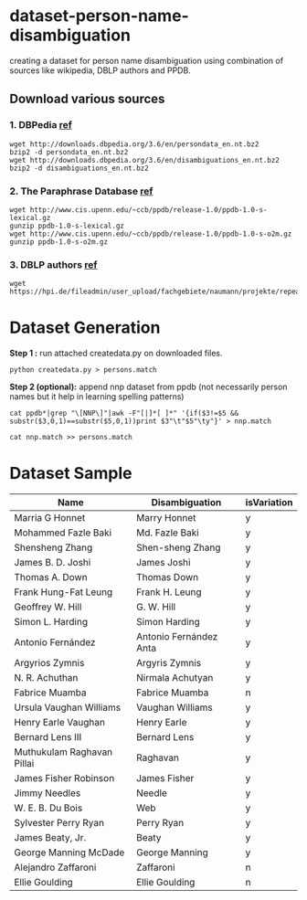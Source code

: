 # dataset-person-name-disambiguation
creating a dataset for person name disambiguation using combination of sources like wikipedia, DBLP authors and PPDB.

## Download various sources

### 1. DBPedia [ref](http://wiki.dbpedia.org/services-resources/datasets/previous-releases/data-set-36)
```
wget http://downloads.dbpedia.org/3.6/en/persondata_en.nt.bz2
bzip2 -d persondata_en.nt.bz2
wget http://downloads.dbpedia.org/3.6/en/disambiguations_en.nt.bz2
bzip2 -d disambiguations_en.nt.bz2
```

### 2. The Paraphrase Database [ref](http://www.cis.upenn.edu/~ccb/ppdb/)
```
wget http://www.cis.upenn.edu/~ccb/ppdb/release-1.0/ppdb-1.0-s-lexical.gz
gunzip ppdb-1.0-s-lexical.gz
wget http://www.cis.upenn.edu/~ccb/ppdb/release-1.0/ppdb-1.0-s-o2m.gz
gunzip ppdb-1.0-s-o2m.gz
```

### 3. DBLP authors [ref](https://hpi.de/naumann/projects/repeatability/datasets/wpsd.html)
```
wget https://hpi.de/fileadmin/user_upload/fachgebiete/naumann/projekte/repeatability/DBLP/DBLP10k.csv
```

# Dataset Generation

**Step 1 :** run attached createdata.py on downloaded files.
```
python createdata.py > persons.match

```

**Step 2 (optional):** append nnp dataset from ppdb (not necessarily person names but it help in learning spelling patterns)
```
cat ppdb*|grep "\[NNP\]"|awk -F"[|]*[ ]*" '{if($3!=$5 && substr($3,0,1)==substr($5,0,1))print $3"\t"$5"\ty"}' > nnp.match

cat nnp.match >> persons.match
```

# Dataset Sample

|Name|Disambiguation|isVariation|
|---|---|---|
|Marria G Honnet|Marry Honnet|y|
|Mohammed Fazle Baki|Md. Fazle Baki|y|
|Shensheng Zhang|Shen-sheng Zhang|y|
|James B. D. Joshi|James Joshi|y|
|Thomas A. Down|Thomas Down|y|
|Frank Hung-Fat Leung|Frank H. Leung|y|
|Geoffrey W. Hill|G. W. Hill|y|
|Simon L. Harding|Simon Harding|y|
|Antonio Fernández|Antonio Fernández Anta|y|
|Argyrios Zymnis|Argyris Zymnis|y|
|N. R. Achuthan|Nirmala Achutyan|y|
|Fabrice Muamba|Fabrice Muamba|n|
|Ursula Vaughan Williams|Vaughan Williams|y|
|Henry Earle Vaughan|Henry Earle|y|
|Bernard Lens III|Bernard Lens|y|
|Muthukulam Raghavan Pillai|Raghavan|y|
|James Fisher Robinson|James Fisher|y|
|Jimmy Needles|Needle|y|
|W. E. B. Du Bois|Web|y|
|Sylvester Perry Ryan|Perry Ryan|y|
|James Beaty, Jr.|Beaty|y|
|George Manning McDade|George Manning|y|
|Alejandro Zaffaroni|Zaffaroni|n|
|Ellie Goulding|Ellie Goulding|n|





